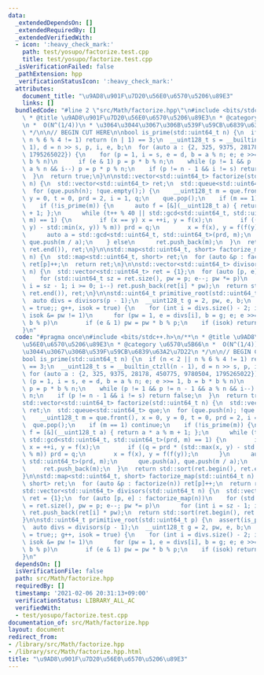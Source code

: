 ```yaml
---
data:
  _extendedDependsOn: []
  _extendedRequiredBy: []
  _extendedVerifiedWith:
  - icon: ':heavy_check_mark:'
    path: test/yosupo/factorize.test.cpp
    title: test/yosupo/factorize.test.cpp
  _isVerificationFailed: false
  _pathExtension: hpp
  _verificationStatusIcon: ':heavy_check_mark:'
  attributes:
    document_title: "\u9AD8\u901F\u7D20\u56E0\u6570\u5206\u89E3"
    links: []
  bundledCode: "#line 2 \"src/Math/factorize.hpp\"\n#include <bits/stdc++.h>\n/**\n\
    \ * @title \u9AD8\u901F\u7D20\u56E0\u6570\u5206\u89E3\n * @category \u6570\u5B66\
    \n *  O(N^(1/4))\n * \u3064\u3044\u3067\u306B\u539F\u59CB\u6839\u63A2\u7D22\n\
    \ */\n\n// BEGIN CUT HERE\n\nbool is_prime(std::uint64_t n) {\n  if (n < 2 ||\
    \ n % 6 % 4 != 1) return (n | 1) == 3;\n  __uint128_t s = __builtin_ctzll(n -\
    \ 1), d = n >> s, p, i, e, b;\n  for (auto a : {2, 325, 9375, 28178, 450775, 9780504,\
    \ 1795265022}) {\n    for (p = 1, i = s, e = d, b = a % n; e; e >>= 1, b = b *\
    \ b % n)\n      if (e & 1) p = p * b % n;\n    while (p != 1 && p != n - 1 &&\
    \ a % n && i--) p = p * p % n;\n    if (p != n - 1 && i != s) return false;\n\
    \  }\n  return true;\n}\n\nstd::vector<std::uint64_t> factorize(std::uint64_t\
    \ n) {\n  std::vector<std::uint64_t> ret;\n  std::queue<std::uint64_t> que;\n\
    \  for (que.push(n); !que.empty();) {\n    __uint128_t m = que.front(), x = 0,\
    \ y = 0, t = 0, prd = 2, i = 1, q;\n    que.pop();\n    if (m == 1) continue;\n\
    \    if (!is_prime(m)) {\n      auto f = [&](__uint128_t a) { return a * a % m\
    \ + 1; };\n      while (t++ % 40 || std::gcd<std::uint64_t, std::uint64_t>(prd,\
    \ m) == 1) {\n        if (x == y) x = ++i, y = f(x);\n        if ((q = prd * (std::max(x,\
    \ y) - std::min(x, y)) % m)) prd = q;\n        x = f(x), y = f(f(y));\n      }\n\
    \      auto a = std::gcd<std::uint64_t, std::uint64_t>(prd, m);\n      que.push(a),\
    \ que.push(m / a);\n    } else\n      ret.push_back(m);\n  }\n  return std::sort(ret.begin(),\
    \ ret.end()), ret;\n}\n\nstd::map<std::uint64_t, short> factorize_map(std::uint64_t\
    \ n) {\n  std::map<std::uint64_t, short> ret;\n  for (auto &p : factorize(n))\
    \ ret[p]++;\n  return ret;\n}\n\nstd::vector<std::uint64_t> divisors(std::uint64_t\
    \ n) {\n  std::vector<std::uint64_t> ret = {1};\n  for (auto [p, e] : factorize_map(n))\n\
    \    for (std::uint64_t sz = ret.size(), pw = p; e--; pw *= p)\n      for (int\
    \ i = sz - 1; i >= 0; i--) ret.push_back(ret[i] * pw);\n  return std::sort(ret.begin(),\
    \ ret.end()), ret;\n}\n\nstd::uint64_t primitive_root(std::uint64_t p) {\n  assert(is_prime(p));\n\
    \  auto divs = divisors(p - 1);\n  __uint128_t g = 2, pw, e, b;\n  for (bool isok\
    \ = true;; g++, isok = true) {\n    for (int i = divs.size() - 2; i && isok; i--,\
    \ isok &= pw != 1)\n      for (pw = 1, e = divs[i], b = g; e; e >>= 1, b = b *\
    \ b % p)\n        if (e & 1) pw = pw * b % p;\n    if (isok) return g;\n  }\n\
    }\n"
  code: "#pragma once\n#include <bits/stdc++.h>\n/**\n * @title \u9AD8\u901F\u7D20\
    \u56E0\u6570\u5206\u89E3\n * @category \u6570\u5B66\n *  O(N^(1/4))\n * \u3064\
    \u3044\u3067\u306B\u539F\u59CB\u6839\u63A2\u7D22\n */\n\n// BEGIN CUT HERE\n\n\
    bool is_prime(std::uint64_t n) {\n  if (n < 2 || n % 6 % 4 != 1) return (n | 1)\
    \ == 3;\n  __uint128_t s = __builtin_ctzll(n - 1), d = n >> s, p, i, e, b;\n \
    \ for (auto a : {2, 325, 9375, 28178, 450775, 9780504, 1795265022}) {\n    for\
    \ (p = 1, i = s, e = d, b = a % n; e; e >>= 1, b = b * b % n)\n      if (e & 1)\
    \ p = p * b % n;\n    while (p != 1 && p != n - 1 && a % n && i--) p = p * p %\
    \ n;\n    if (p != n - 1 && i != s) return false;\n  }\n  return true;\n}\n\n\
    std::vector<std::uint64_t> factorize(std::uint64_t n) {\n  std::vector<std::uint64_t>\
    \ ret;\n  std::queue<std::uint64_t> que;\n  for (que.push(n); !que.empty();) {\n\
    \    __uint128_t m = que.front(), x = 0, y = 0, t = 0, prd = 2, i = 1, q;\n  \
    \  que.pop();\n    if (m == 1) continue;\n    if (!is_prime(m)) {\n      auto\
    \ f = [&](__uint128_t a) { return a * a % m + 1; };\n      while (t++ % 40 ||\
    \ std::gcd<std::uint64_t, std::uint64_t>(prd, m) == 1) {\n        if (x == y)\
    \ x = ++i, y = f(x);\n        if ((q = prd * (std::max(x, y) - std::min(x, y))\
    \ % m)) prd = q;\n        x = f(x), y = f(f(y));\n      }\n      auto a = std::gcd<std::uint64_t,\
    \ std::uint64_t>(prd, m);\n      que.push(a), que.push(m / a);\n    } else\n \
    \     ret.push_back(m);\n  }\n  return std::sort(ret.begin(), ret.end()), ret;\n\
    }\n\nstd::map<std::uint64_t, short> factorize_map(std::uint64_t n) {\n  std::map<std::uint64_t,\
    \ short> ret;\n  for (auto &p : factorize(n)) ret[p]++;\n  return ret;\n}\n\n\
    std::vector<std::uint64_t> divisors(std::uint64_t n) {\n  std::vector<std::uint64_t>\
    \ ret = {1};\n  for (auto [p, e] : factorize_map(n))\n    for (std::uint64_t sz\
    \ = ret.size(), pw = p; e--; pw *= p)\n      for (int i = sz - 1; i >= 0; i--)\
    \ ret.push_back(ret[i] * pw);\n  return std::sort(ret.begin(), ret.end()), ret;\n\
    }\n\nstd::uint64_t primitive_root(std::uint64_t p) {\n  assert(is_prime(p));\n\
    \  auto divs = divisors(p - 1);\n  __uint128_t g = 2, pw, e, b;\n  for (bool isok\
    \ = true;; g++, isok = true) {\n    for (int i = divs.size() - 2; i && isok; i--,\
    \ isok &= pw != 1)\n      for (pw = 1, e = divs[i], b = g; e; e >>= 1, b = b *\
    \ b % p)\n        if (e & 1) pw = pw * b % p;\n    if (isok) return g;\n  }\n\
    }\n"
  dependsOn: []
  isVerificationFile: false
  path: src/Math/factorize.hpp
  requiredBy: []
  timestamp: '2021-02-06 20:31:13+09:00'
  verificationStatus: LIBRARY_ALL_AC
  verifiedWith:
  - test/yosupo/factorize.test.cpp
documentation_of: src/Math/factorize.hpp
layout: document
redirect_from:
- /library/src/Math/factorize.hpp
- /library/src/Math/factorize.hpp.html
title: "\u9AD8\u901F\u7D20\u56E0\u6570\u5206\u89E3"
---
```

